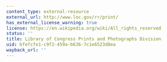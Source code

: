 ```yaml
---
content_type: external-resource
external_url: http://www.loc.gov/rr/print/
has_external_license_warning: true
license: https://en.wikipedia.org/wiki/All_rights_reserved
status: ''
title: Library of Congress Prints and Photographs Division
uid: bfefcfe1-c9f2-459a-b636-7c1e6523d8ea
wayback_url: ''
---
```

